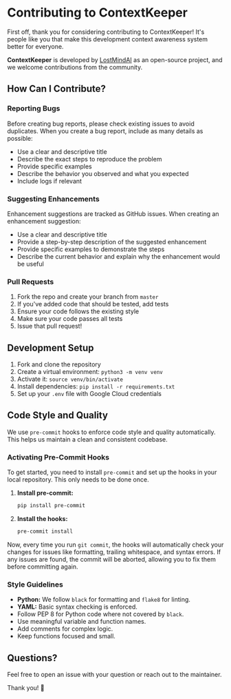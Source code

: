 # Contributing to ContextKeeper

First off, thank you for considering contributing to ContextKeeper! It's people like you that make this development context awareness system better for everyone.

**ContextKeeper** is developed by [LostMindAI](https://github.com/lostmind008) as an open-source project, and we welcome contributions from the community.

## How Can I Contribute?

### Reporting Bugs

Before creating bug reports, please check existing issues to avoid duplicates. When you create a bug report, include as many details as possible:

- Use a clear and descriptive title
- Describe the exact steps to reproduce the problem
- Provide specific examples
- Describe the behavior you observed and what you expected
- Include logs if relevant

### Suggesting Enhancements

Enhancement suggestions are tracked as GitHub issues. When creating an enhancement suggestion:

- Use a clear and descriptive title
- Provide a step-by-step description of the suggested enhancement
- Provide specific examples to demonstrate the steps
- Describe the current behavior and explain why the enhancement would be useful

### Pull Requests

1. Fork the repo and create your branch from `master`
2. If you've added code that should be tested, add tests
3. Ensure your code follows the existing style
4. Make sure your code passes all tests
5. Issue that pull request!

## Development Setup

1. Fork and clone the repository
2. Create a virtual environment: `python3 -m venv venv`
3. Activate it: `source venv/bin/activate`
4. Install dependencies: `pip install -r requirements.txt`
5. Set up your `.env` file with Google Cloud credentials

## Code Style and Quality

We use `pre-commit` hooks to enforce code style and quality automatically. This helps us maintain a clean and consistent codebase.

### Activating Pre-Commit Hooks

To get started, you need to install `pre-commit` and set up the hooks in your local repository. This only needs to be done once.

1.  **Install pre-commit:**
    ```bash
    pip install pre-commit
    ```

2.  **Install the hooks:**
    ```bash
    pre-commit install
    ```

Now, every time you run `git commit`, the hooks will automatically check your changes for issues like formatting, trailing whitespace, and syntax errors. If any issues are found, the commit will be aborted, allowing you to fix them before committing again.

### Style Guidelines

- **Python:** We follow `black` for formatting and `flake8` for linting.
- **YAML:** Basic syntax checking is enforced.
- Follow PEP 8 for Python code where not covered by `black`.
- Use meaningful variable and function names.
- Add comments for complex logic.
- Keep functions focused and small.

## Questions?

Feel free to open an issue with your question or reach out to the maintainer.

Thank you! 🚀